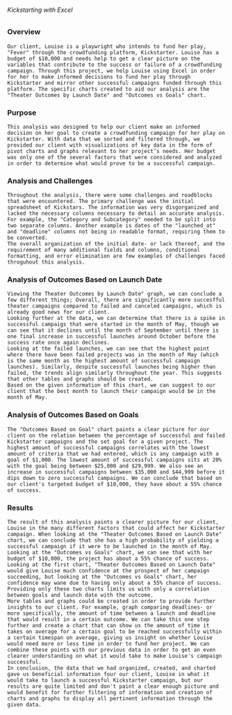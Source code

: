 ###### Kickstarting with Excel

### Overview
    Our client, Louise is a playwright who intends to fund her play, "Fever" through the crowdfunding platform, Kickstarter. Louise has a budget of $10,000 and needs help to get a clear picture on the variables that contribute to the success or failure of a crowdfunding campaign. Through this project, we help Louise using Excel in order for her to make informed decisions to fund her play through Kickstarter and mirror other successful campaigns funded through this platform. The specific charts created to aid our analysis are the "Theater Outcomes by Launch Date" and "Outcomes vs Goals" chart.

### Purpose
    This analysis was designed to help our client make an informed decision on her goal to create a crowdfunding campaign for her play on Kickstarter. With data that we sorted and filtered through, we provided our client with visualizations of key data in the form of pivot charts and graphs relevant to her project’s needs. Her budget was only one of the several factors that were considered and analyzed in order to determine what would prove to be a successful campaign.

### Analysis and Challenges
    Throughout the analysis, there were some challenges and roadblocks that were encountered. The primary challenge was the initial spreadsheet of Kickstars. The information was very disgorganized and lacked the necessary columns necessary to detail an accurate analysis. For example, the "Category and Subcategory" needed to be split into two separate columns. Another example is dates of the "launched_at" and "deadline" columns not being in readable format, requiring them to be converted.
    The overall organization of the initial date- or lack thereof, and the requirement of many additional fields and columns, conditional formatting, and error elimination are few examples of challenges faced throguhout this analysis.

### Analysis of Outcomes Based on Launch Date
    Viewing the Theater Outcomes by Launch Date" graph, we can conclude a few different things; Overall, there are significantly more succesfful theater campaigns compared to failed and canceled campaigns, which is already good news for our client. 
    Looking further at the data, we can determine that there is a spike in successful campaigs that were started in the month of May, though we can see that it declines until the month of September until there is one final increase in successful launches around October before the success rate once again declines.
    Looking at the failed launches, we can see that the highest point where there have been failed projects was in the month of May (which is the same month as the highest amount of successful campaign launches). Similarly, despite successful launches being higher than failed, the trends align similarly throughout the year. This suggests that other tables and graphs should be created.
    Based on the given information of this chart, we can suggest to our client that the best month to launch their campaign would be in the month of May.

### Analysis of Outcomes Based on Goals
    The "Outcomes Based on Goal" chart paints a clear picture for our client on the relation between the percentage of successful and failed Kickstarter campaigns and the set goal for a given project. The highest amount of successful campaigns correlates with the lowest amount of criteria that we had entered, which is any campaign with a goal of $1,000. The lowest amount of successful campaigns sits at 20% with the goal being between $25,000 and $29,999. We also see an increase in successful campaigns between $35,000 and $44,999 before it dips down to zero successful campaigns. We can conclude that based on our client's targeted budget of $10,000, they have about a 55% chance of success.

### Results
    The result of this analysis paints a clearer picture for our client, Louise in the many different factors that could affect her Kickstarter campaign. When looking at the "Theater Outcomes Based on Launch Date" chart, we can conclude that she has a high probability of yielding a successful campaign if it were to be launched in the month of May. Looking at the "Outcomes vs Goals" chart, we can see that with her budget of $10,000, the project has about a 55% chance of success.
    Looking at the first chart, "Theater Outcomes Based on Launch Date" would give Louise much confidence at the prospect of her campaign succeeding, but looking at the "Outcomes vs Goals" chart, her confidence may wane due to having only about a 55% chance of success. 
    Providing only these two charts limits us with only a correlation between goals and launch date with the outcome.
    More tables and graphs could be created in order to provide further insights to our client. For example, graph comparing deadlines- or more specifically, the amount of time between a launch and deadline that would result in a certain outcome. We can take this one step further and create a chart that can show us the amount of time it takes on average for a certain goal to be reached successfully within a certain timespan on average, giving us insight on whether Louise would need more or less time in order to fund her project. We can combine these points with our previous data in order to get an even clearer understanding on what it would take to make Louise's campaign successful.
    In conclusion, the data that we had organized, created, and charted gave us beneficial information four our client, Louise in what it would take to launch a successful Kickstarter campaign, but our results are quite limited and don't paint a clear enough picture and would benefit for further filtering of information and creation of charts and graphs to display all pertinent information through the given data.
